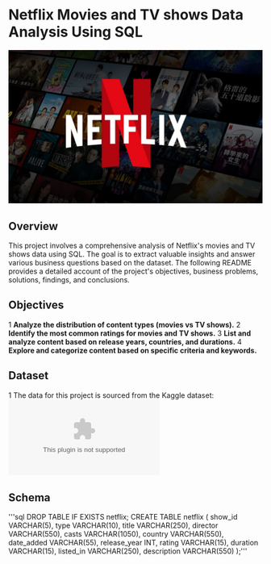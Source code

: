 # Netflix Movies and TV shows Data Analysis Using SQL

![Netflix Logo](https://github.com/shamilshamuh/Netflix_sql_project/blob/main/logo.jpg)

## Overview
This project involves a comprehensive analysis of Netflix's movies and TV shows data using SQL. The goal is to extract valuable insights and answer various business questions based on the dataset. The following README provides a detailed account of the project's objectives, business problems, solutions, findings, and conclusions.

## Objectives
1 **Analyze the distribution of content types (movies vs TV shows).**
2 **Identify the most common ratings for movies and TV shows.**
3 **List and analyze content based on release years, countries, and durations.**
4 **Explore and categorize content based on specific criteria and keywords.**

## Dataset
1 The data for this project is sourced from the Kaggle dataset:  
![Dataset](https://github.com/shamilshamuh/Netflix_sql_project/blob/main/netflix_titles.csv)

## Schema
'''sql
DROP TABLE IF EXISTS netflix;
CREATE TABLE netflix
(
    show_id      VARCHAR(5),
    type         VARCHAR(10),
    title        VARCHAR(250),
    director     VARCHAR(550),
    casts        VARCHAR(1050),
    country      VARCHAR(550),
    date_added   VARCHAR(55),
    release_year INT,
    rating       VARCHAR(15),
    duration     VARCHAR(15),
    listed_in    VARCHAR(250),
    description  VARCHAR(550)
);'''
